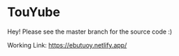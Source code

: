 # TouYube

Hey! Please see the master branch for the source code :)

Working Link: https://ebutuoy.netlify.app/

